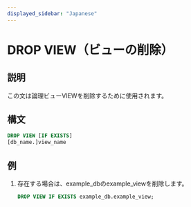 ```yaml
---
displayed_sidebar: "Japanese"
---
```


# DROP VIEW（ビューの削除）

## 説明

この文は論理ビューVIEWを削除するために使用されます。

## 構文

```sql
DROP VIEW [IF EXISTS]
[db_name.]view_name
```

## 例

1. 存在する場合は、example_dbのexample_viewを削除します。

    ```sql
    DROP VIEW IF EXISTS example_db.example_view;
    ```